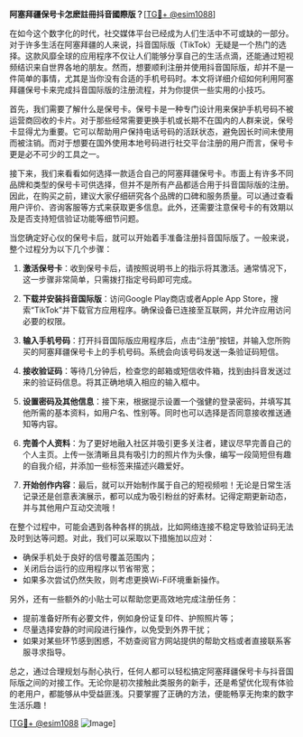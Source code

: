 **阿塞拜疆保号卡怎麽註冊抖音國際版？**[[TG💪+ @esim1088](https://t.me/s/esim1088)]

在如今这个数字化的时代，社交媒体平台已经成为人们生活中不可或缺的一部分。对于许多生活在阿塞拜疆的人来说，抖音国际版（TikTok）无疑是一个热门的选择。这款风靡全球的应用程序不仅让人们能够分享自己的生活点滴，还能通过短视频结识来自世界各地的朋友。然而，想要顺利注册并使用抖音国际版，却并不是一件简单的事情，尤其是当你没有合适的手机号码时。本文将详细介绍如何利用阿塞拜疆保号卡来完成抖音国际版的注册流程，并为你提供一些实用的小技巧。

首先，我们需要了解什么是保号卡。保号卡是一种专门设计用来保护手机号码不被运营商回收的卡片。对于那些经常需要更换手机或长期不在国内的人群来说，保号卡显得尤为重要。它可以帮助用户保持电话号码的活跃状态，避免因长时间未使用而被注销。而对于想要在国外使用本地号码进行社交平台注册的用户而言，保号卡更是必不可少的工具之一。

接下来，我们来看看如何选择一款适合自己的阿塞拜疆保号卡。市面上有许多不同品牌和类型的保号卡可供选择，但并不是所有产品都适合用于抖音国际版的注册。因此，在购买之前，建议大家仔细研究各个品牌的口碑和服务质量。可以通过查看用户评价、咨询客服等方式来获取更多信息。此外，还需要注意保号卡的有效期以及是否支持短信验证功能等细节问题。

当您确定好心仪的保号卡后，就可以开始着手准备注册抖音国际版了。一般来说，整个过程分为以下几个步骤：

1. **激活保号卡**：收到保号卡后，请按照说明书上的指示将其激活。通常情况下，这一步骤非常简单，只需拨打指定号码即可完成。

2. **下载并安装抖音国际版**：访问Google Play商店或者Apple App Store，搜索“TikTok”并下载官方应用程序。确保设备已连接至互联网，并允许应用访问必要的权限。

3. **输入手机号码**：打开抖音国际版应用程序后，点击“注册”按钮，并输入您所购买的阿塞拜疆保号卡上的手机号码。系统会向该号码发送一条验证码短信。

4. **接收验证码**：等待几分钟后，检查您的邮箱或短信收件箱，找到由抖音发送过来的验证码信息。将其正确地填入相应的输入框中。

5. **设置密码及其他信息**：接下来，根据提示设置一个强健的登录密码，并填写其他所需的基本资料，如用户名、性别等。同时也可以选择是否同意接收推送通知等内容。

6. **完善个人资料**：为了更好地融入社区并吸引更多关注者，建议尽早完善自己的个人主页。上传一张清晰且具有吸引力的照片作为头像，编写一段简短但有趣的自我介绍，并添加一些标签来描述兴趣爱好。

7. **开始创作内容**：最后，就可以开始制作属于自己的短视频啦！无论是日常生活记录还是创意表演展示，都可以成为吸引粉丝的好素材。记得定期更新动态，并与其他用户互动交流哦！

在整个过程中，可能会遇到各种各样的挑战，比如网络连接不稳定导致验证码无法及时到达等问题。对此，我们可以采取以下措施加以应对：

- 确保手机处于良好的信号覆盖范围内；
- 关闭后台运行的应用程序以节省带宽；
- 如果多次尝试仍然失败，则考虑更换Wi-Fi环境重新操作。

另外，还有一些额外的小贴士可以帮助您更高效地完成注册任务：

- 提前准备好所有必要文件，例如身份证复印件、护照照片等；
- 尽量选择安静的时间段进行操作，以免受到外界干扰；
- 如果对某些环节感到困惑，不妨查阅官方网站提供的帮助文档或者直接联系客服寻求指导。

总之，通过合理规划与耐心执行，任何人都可以轻松搞定阿塞拜疆保号卡与抖音国际版之间的对接工作。无论你是初次接触此类服务的新手，还是希望优化现有体验的老用户，都能够从中受益匪浅。只要掌握了正确的方法，便能畅享无拘束的数字生活乐趣！

[[TG💪+ @esim1088](https://t.me/s/esim1088) ![Image](https://i.postimg.cc/4NQfJmqS/Snipaste-2025-05-13-00-14-12.png)]